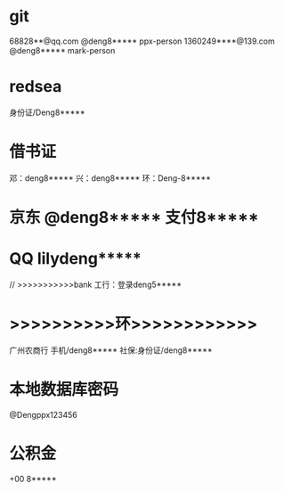 
# git
68828**@qq.com @deng8***** ppx-person
1360249****@139.com @deng8***** mark-person

# redsea
身份证/Deng8*****

# 借书证
邓：deng8*****
兴：deng8*****
环：Deng-8*****

# 京东 @deng8***** 支付8*****
# QQ lilydeng*****

// >>>>>>>>>>>bank
工行：登录deng5*****

# >>>>>>>>>>环>>>>>>>>>>>>
广州农商行 手机/deng8*****
社保:身份证/deng8*****




# 本地数据库密码
@Dengppx123456

# 公积金
+00
8*****







